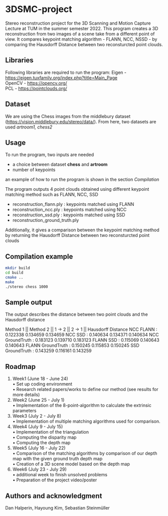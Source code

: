 
# 3DSMC-project

Stereo reconstruction project for the 3D Scanning and Motion Capture Lecture at TUM in the summer semester 2022.
This program creates a 3D reconstruction from two images of a scene take from a different point of view. It compares keypoint matching algorithm - FLANN, NCC, NSSD - by comparing the Hausdorff Distance between two reconsturcted point clouds. 

## Libraries

Following libraries are required to run the program:
Eigen - https://eigen.tuxfamily.org/index.php?title=Main_Page  
OpenCV - https://opencv.org/  
PCL - https://pointclouds.org/  
 
## Dataset

We are using the Chess images from the middlebury dataset (https://vision.middlebury.edu/stereo/data/). From here, two datasets are used *artroom1, chess2*

## Usage
To run the program, two inputs are needed

- a choice between dataset **chess** and **artroom**
- number of keypoints

an example of how to run the program is shown in the section *Compilation*

The program outputs 4 point clouds obtained using different keypoint matching method such as FLANN, NCC, SSD
- reconstruction_flann.ply   : keypoints matched using FLANN
- reconstruction_ncc.ply : keypoints matched using NCC
- reconstruction_ssd.ply : keypoints matched using SSD
- reconstruction_ground_truth.ply

Additionally, it gives a comparison between the keypoint matching method by returning the Hausdorff Distance between two reconsturcted point clouds


## Compilation example
~~~bash
mkdir build
cd build
cmake ..
make
./stereo chess 1000
~~~

## Sample output

The output describes the distance between two point clouds and the Hausdorff distance

Method 1 || Method 2 || 1 -> 2 || 2 -> 1 || Hausdorff Distance
NCC FLANN : 0.122338 0.134659 0.134659 
NCC SSD : 0.140634 0.134371 0.140634 
NCC GroundTruth : 0.183123 0.139710 0.183123 
FLANN SSD : 0.115069 0.140643 0.140643 
FLANN GroundTruth : 0.150245 0.115853 0.150245 
SSD GroundTruth : 0.143259 0.116161 0.143259 

## Roadmap
1. Week1 (June 18 - June 24)  
    • Set up coding environment  
    • Research related papers/works to define our method (see results for more details)  
2. Week2 (June 25 - July 1)  
    • Implementation of the 8-point-algorithm to calculate the extrinsic parameters  
3. Week3 (July 2 - July 8)  
    • Implementation of multiple matching algorithms used for comparison.
4. Week4 (July 9 - July 15)  
    • Implementation of the triangulation  
    • Computing the disparity map  
    • Computing the depth map  
5. Week5 (July 16 - July 22)  
    • Comparison of the matching algorithms by comparison of our depth map with the given ground truth depth map  
    • Creation of a 3D scene model based on the depth map  
6. Week6 (July 23 - July 29)  
    • additional week to finish unsolved problems  
    • Preparation of the project video/poster  

## Authors and acknowledgment
Dan Halperin, Hayoung Kim, Sebastian Steinmüller